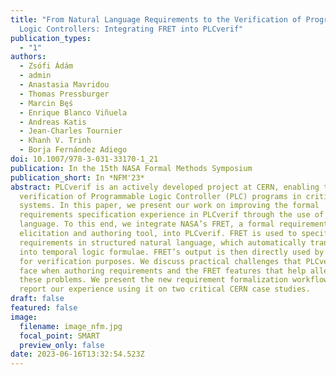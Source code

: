 ```yaml
---
title: "From Natural Language Requirements to the Verification of Programmable
  Logic Controllers: Integrating FRET into PLCverif"
publication_types:
  - "1"
authors:
  - Zsófi Ádám
  - admin
  - Anastasia Mavridou
  - Thomas Pressburger
  - Marcin Bęś
  - Enrique Blanco Viñuela
  - Andreas Katis
  - Jean-Charles Tournier
  - Khanh V. Trinh
  - Borja Fernández Adiego
doi: 10.1007/978-3-031-33170-1_21
publication: In the 15th NASA Formal Methods Symposium
publication_short: In *NFM'23*
abstract: PLCverif is an actively developed project at CERN, enabling the formal
  verification of Programmable Logic Controller (PLC) programs in critical
  systems. In this paper, we present our work on improving the formal
  requirements specification experience in PLCverif through the use of natural
  language. To this end, we integrate NASA’s FRET, a formal requirement
  elicitation and authoring tool, into PLCverif. FRET is used to specify formal
  requirements in structured natural language, which automatically translates
  into temporal logic formulae. FRET’s output is then directly used by PLCverif
  for verification purposes. We discuss practical challenges that PLCverif users
  face when authoring requirements and the FRET features that help alleviate
  these problems. We present the new requirement formalization workflow and
  report our experience using it on two critical CERN case studies.
draft: false
featured: false
image:
  filename: image_nfm.jpg
  focal_point: SMART
  preview_only: false
date: 2023-06-16T13:32:54.523Z
---
```

